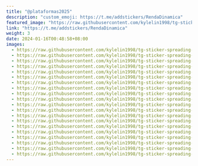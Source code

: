 ```yaml
---
title: "@plataformas2025"
description: "custom_emoji: https://t.me/addstickers/RendaDinamica"
featured_image: "https://raw.githubusercontent.com/kylelin1998/tg-sticker-spreading-worldwide-images/main/img/d5081a7b-0e02-48ed-87f9-b1fb89e1a853.jpg"
link: "https://t.me/addstickers/RendaDinamica"
weight: 3
date: 2024-01-16T00:48:58+08:00
images:
  - https://raw.githubusercontent.com/kylelin1998/tg-sticker-spreading-worldwide-images/main/img/d5081a7b-0e02-48ed-87f9-b1fb89e1a853.jpg
  - https://raw.githubusercontent.com/kylelin1998/tg-sticker-spreading-worldwide-images/main/img/3d3f33cc-fdd0-4d6a-8c7d-e7dd74bcaab6.jpg
  - https://raw.githubusercontent.com/kylelin1998/tg-sticker-spreading-worldwide-images/main/img/c4798caf-f238-469b-8de5-a9b1f8b0e791.jpg
  - https://raw.githubusercontent.com/kylelin1998/tg-sticker-spreading-worldwide-images/main/img/29ea11a3-f809-42b1-86b3-602ed2475652.jpg
  - https://raw.githubusercontent.com/kylelin1998/tg-sticker-spreading-worldwide-images/main/img/87297341-0f4b-49e4-87b8-c607c740e0f3.jpg
  - https://raw.githubusercontent.com/kylelin1998/tg-sticker-spreading-worldwide-images/main/img/1941bac7-2e59-4a6b-9632-df27c002a2ec.jpg
  - https://raw.githubusercontent.com/kylelin1998/tg-sticker-spreading-worldwide-images/main/img/e3ffbb7b-cc45-4b72-a25f-6cdb75e2f996.jpg
  - https://raw.githubusercontent.com/kylelin1998/tg-sticker-spreading-worldwide-images/main/img/c5dcf897-fc4e-4546-8384-508454a04745.jpg
  - https://raw.githubusercontent.com/kylelin1998/tg-sticker-spreading-worldwide-images/main/img/2a8a86fc-fa19-467b-aa61-e64d53338f4a.jpg
  - https://raw.githubusercontent.com/kylelin1998/tg-sticker-spreading-worldwide-images/main/img/bdac2228-429c-4ef2-8e45-475b16e315fe.jpg
  - https://raw.githubusercontent.com/kylelin1998/tg-sticker-spreading-worldwide-images/main/img/4bfed96b-eae0-408f-9998-9228fe1a0403.jpg
  - https://raw.githubusercontent.com/kylelin1998/tg-sticker-spreading-worldwide-images/main/img/c06e4bea-3d65-44f5-8671-d7ac9e3402d5.jpg
  - https://raw.githubusercontent.com/kylelin1998/tg-sticker-spreading-worldwide-images/main/img/123c1386-722a-4077-b7d5-a12873692c14.jpg
  - https://raw.githubusercontent.com/kylelin1998/tg-sticker-spreading-worldwide-images/main/img/22059933-55f2-49df-bbb5-8874c847a3ea.jpg
  - https://raw.githubusercontent.com/kylelin1998/tg-sticker-spreading-worldwide-images/main/img/60cbb646-ba8f-4386-bcd0-1857c8cec40f.jpg
  - https://raw.githubusercontent.com/kylelin1998/tg-sticker-spreading-worldwide-images/main/img/de8becbf-ddff-4cd9-a21c-76062b0e3864.jpg
  - https://raw.githubusercontent.com/kylelin1998/tg-sticker-spreading-worldwide-images/main/img/b95b959f-f511-49a0-b611-0b61408fe422.jpg
  - https://raw.githubusercontent.com/kylelin1998/tg-sticker-spreading-worldwide-images/main/img/5a752d50-6f42-4e2b-b79b-d98b4ba3a835.jpg
  - https://raw.githubusercontent.com/kylelin1998/tg-sticker-spreading-worldwide-images/main/img/711683b7-a5e9-4107-8db1-9d7b1ca66ac9.jpg
  - https://raw.githubusercontent.com/kylelin1998/tg-sticker-spreading-worldwide-images/main/img/77572457-dcd9-411c-994d-6763eec20b8d.jpg
---
```

